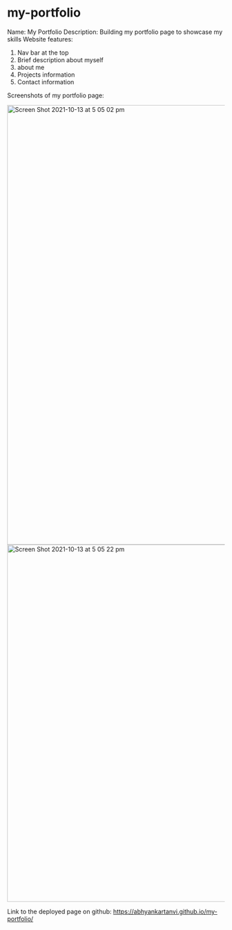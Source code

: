 # my-portfolio

Name: My Portfolio
Description: Building my portfolio page to showcase my skills
Website features:

1. Nav bar at the top
2. Brief description about myself
3. about me
4. Projects information
5. Contact information

Screenshots of my portfolio page:

<img width="1018" alt="Screen Shot 2021-10-13 at 5 05 02 pm" src="https://user-images.githubusercontent.com/88257840/137076456-95efbe91-5714-4a80-9bb1-3e35b54c34f7.png">

<img width="827" alt="Screen Shot 2021-10-13 at 5 05 22 pm" src="https://user-images.githubusercontent.com/88257840/137076568-b58c1479-d433-4db9-a990-d149be7b5d56.png">

Link to the deployed page on github: https://abhyankartanvi.github.io/my-portfolio/
